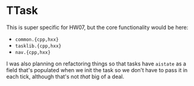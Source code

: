
# TTask

This is super specific for HW07, but the core functionality would be here:

* `common.{cpp,hxx}`
* `tasklib.{cpp,hxx}`
* `nav.{cpp,hxx}`

I was also planning on refactoring things so that tasks have `aistate` as a
field that's populated when we init the task so we don't have to pass it in
each tick, although that's not *that* big of a deal.
